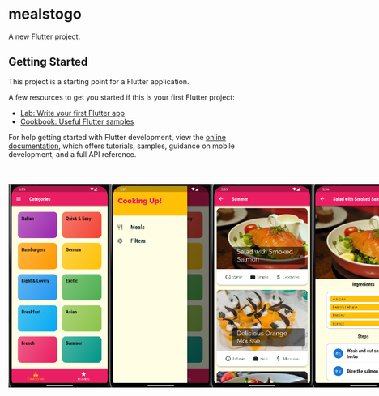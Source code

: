 # mealstogo

A new Flutter project.

## Getting Started

This project is a starting point for a Flutter application.

A few resources to get you started if this is your first Flutter project:

- [Lab: Write your first Flutter app](https://docs.flutter.dev/get-started/codelab)
- [Cookbook: Useful Flutter samples](https://docs.flutter.dev/cookbook)

For help getting started with Flutter development, view the
[online documentation](https://docs.flutter.dev/), which offers tutorials,
samples, guidance on mobile development, and a full API reference.



<div style="display:flex; margin-top:50px">
<img src="./assets/images/01.png" width="200"/>
<img src="./assets/images/02.png" width="200"/>
<img src="./assets/images/03.png" width="200"/>
<img src="./assets/images/04.png" width="200"/>
<img src="./assets/images/05.png" width="200"/>
<img src="./assets/images/06.png" width="200"/>
</div>

